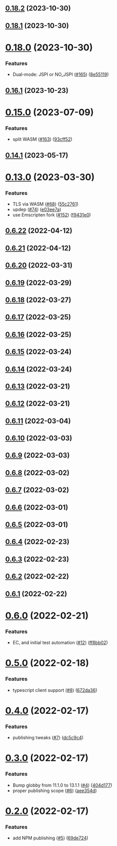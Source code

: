 ## [0.18.2](https://github.com/openziti/libcrypto.js/compare/v0.18.1...v0.18.2) (2023-10-30)



## [0.18.1](https://github.com/openziti/libcrypto.js/compare/v0.18.0...v0.18.1) (2023-10-30)



# [0.18.0](https://github.com/openziti/libcrypto.js/compare/v0.16.1...v0.18.0) (2023-10-30)


### Features

* Dual-mode: JSPI or NO_JSPI ([#165](https://github.com/openziti/libcrypto.js/issues/165)) ([8e55119](https://github.com/openziti/libcrypto.js/commit/8e55119c1500cffb957bcf2b6174921082a700c7))



## [0.16.1](https://github.com/openziti/libcrypto.js/compare/v0.15.0...v0.16.1) (2023-10-23)



# [0.15.0](https://github.com/openziti/libcrypto.js/compare/v0.14.1...v0.15.0) (2023-07-09)


### Features

* split WASM ([#163](https://github.com/openziti/libcrypto.js/issues/163)) ([93cff52](https://github.com/openziti/libcrypto.js/commit/93cff5216b0d45275c26ac58d7fb06f8b9d26b6e))



## [0.14.1](https://github.com/openziti/libcrypto.js/compare/v0.13.0...v0.14.1) (2023-05-17)



# [0.13.0](https://github.com/openziti/libcrypto.js/compare/v0.6.22...v0.13.0) (2023-03-30)


### Features

* TLS via WASM ([#68](https://github.com/openziti/libcrypto.js/issues/68)) ([55c2761](https://github.com/openziti/libcrypto.js/commit/55c276115b3c8ad21d589ba850ceef925ae03871))
* updep ([#74](https://github.com/openziti/libcrypto.js/issues/74)) ([e03ee7a](https://github.com/openziti/libcrypto.js/commit/e03ee7a054e3e16ccdebe59d72d41eda949108ec))
* use Emscripten fork ([#152](https://github.com/openziti/libcrypto.js/issues/152)) ([f9431e0](https://github.com/openziti/libcrypto.js/commit/f9431e0f0baf75f137e469dbf7dda7e3995aa4f2))



## [0.6.22](https://github.com/openziti/libcrypto.js/compare/v0.6.21...v0.6.22) (2022-04-12)



## [0.6.21](https://github.com/openziti/libcrypto.js/compare/v0.6.20...v0.6.21) (2022-04-12)



## [0.6.20](https://github.com/openziti/libcrypto.js/compare/v0.6.19...v0.6.20) (2022-03-31)



## [0.6.19](https://github.com/openziti/libcrypto.js/compare/v0.6.18...v0.6.19) (2022-03-29)



## [0.6.18](https://github.com/openziti/libcrypto.js/compare/v0.6.17...v0.6.18) (2022-03-27)



## [0.6.17](https://github.com/openziti/libcrypto.js/compare/v0.6.16...v0.6.17) (2022-03-25)



## [0.6.16](https://github.com/openziti/libcrypto.js/compare/v0.6.15...v0.6.16) (2022-03-25)



## [0.6.15](https://github.com/openziti/libcrypto.js/compare/v0.6.14...v0.6.15) (2022-03-24)



## [0.6.14](https://github.com/openziti/libcrypto.js/compare/v0.6.13...v0.6.14) (2022-03-24)



## [0.6.13](https://github.com/openziti/libcrypto.js/compare/v0.6.12...v0.6.13) (2022-03-21)



## [0.6.12](https://github.com/openziti/libcrypto.js/compare/v0.6.11...v0.6.12) (2022-03-21)



## [0.6.11](https://github.com/openziti/libcrypto.js/compare/v0.6.10...v0.6.11) (2022-03-04)



## [0.6.10](https://github.com/openziti/libcrypto.js/compare/v0.6.9...v0.6.10) (2022-03-03)



## [0.6.9](https://github.com/openziti/libcrypto.js/compare/v0.6.8...v0.6.9) (2022-03-03)



## [0.6.8](https://github.com/openziti/libcrypto.js/compare/v0.6.7...v0.6.8) (2022-03-02)



## [0.6.7](https://github.com/openziti/libcrypto.js/compare/v0.6.6...v0.6.7) (2022-03-02)



## [0.6.6](https://github.com/openziti/libcrypto.js/compare/v0.6.5...v0.6.6) (2022-03-01)



## [0.6.5](https://github.com/openziti/libcrypto.js/compare/v0.6.4...v0.6.5) (2022-03-01)



## [0.6.4](https://github.com/openziti/libcrypto.js/compare/v0.6.3...v0.6.4) (2022-02-23)



## [0.6.3](https://github.com/openziti/libcrypto.js/compare/v0.6.2...v0.6.3) (2022-02-23)



## [0.6.2](https://github.com/openziti/libcrypto.js/compare/v0.6.1...v0.6.2) (2022-02-22)



## [0.6.1](https://github.com/openziti/libcrypto.js/compare/v0.6.0...v0.6.1) (2022-02-22)



# [0.6.0](https://github.com/openziti/libcrypto.js/compare/v0.5.0...v0.6.0) (2022-02-21)


### Features

* EC, and initial test automation ([#12](https://github.com/openziti/libcrypto.js/issues/12)) ([ff8bb02](https://github.com/openziti/libcrypto.js/commit/ff8bb0209207330dcae10d9c0f56c918b5ba9b6e))



# [0.5.0](https://github.com/openziti/libcrypto.js/compare/v0.4.0...v0.5.0) (2022-02-18)


### Features

* typescript client support ([#8](https://github.com/openziti/libcrypto.js/issues/8)) ([672da36](https://github.com/openziti/libcrypto.js/commit/672da36657625ac1ebebed216478d36e0e17745b))



# [0.4.0](https://github.com/openziti/libcrypto.js/compare/v0.3.0...v0.4.0) (2022-02-17)


### Features

* publishing tweaks ([#7](https://github.com/openziti/libcrypto.js/issues/7)) ([dc5c9c4](https://github.com/openziti/libcrypto.js/commit/dc5c9c42486e9611b78972f73624fa92b06d7310))



# [0.3.0](https://github.com/openziti/libcrypto.js/compare/v0.2.0...v0.3.0) (2022-02-17)


### Features

* Bump globby from 11.1.0 to 13.1.1 ([#4](https://github.com/openziti/libcrypto.js/issues/4)) ([404d177](https://github.com/openziti/libcrypto.js/commit/404d17705582c6eaa0502949b9a3d44f2bf789c8))
* proper publishing scope ([#6](https://github.com/openziti/libcrypto.js/issues/6)) ([aee354d](https://github.com/openziti/libcrypto.js/commit/aee354d9a16fe4ff3d399db9b38caee368aa4ca6))



# [0.2.0](https://github.com/openziti/libcrypto.js/compare/69de72417ee85299cf2e5d4e19eb1f97f0dd95f3...v0.2.0) (2022-02-17)


### Features

* add NPM publishing ([#5](https://github.com/openziti/libcrypto.js/issues/5)) ([69de724](https://github.com/openziti/libcrypto.js/commit/69de72417ee85299cf2e5d4e19eb1f97f0dd95f3))




